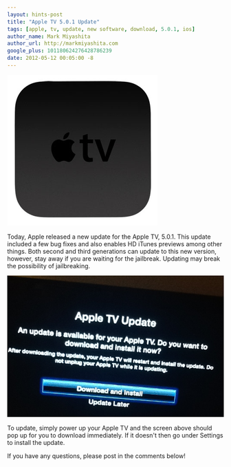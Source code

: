 ```yaml
---
layout: hints-post
title: "Apple TV 5.0.1 Update"
tags: [apple, tv, update, new software, download, 5.0.1, ios]
author_name: Mark Miyashita
author_url: http://markmiyashita.com
google_plus: 101180624276428786239
date: 2012-05-12 00:05:00 -8
---
```


<img class="clear blog-image-full-border" src="/images/apple_tv.jpg" title="Apple TV">

Today, Apple released a new update for the Apple TV, 5.0.1. This update included a few bug fixes and also enables HD iTunes previews among other things. Both second and third generations can update to this new version, however, stay away if you are waiting for the jailbreak. Updating may break the possibility of jailbreaking.

<img class="clear blog-image-full-border" src="/images/apple_tv_update.png" title="Update">

To update, simply power up your Apple TV and the screen above should pop up for you to download immediately. If it doesn't then go under Settings to install the update.

If you have any questions, please post in the comments below!